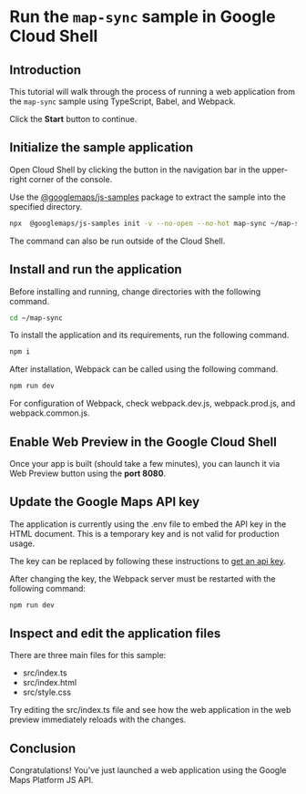 # Run the `map-sync` sample in Google Cloud Shell

<walkthrough-tutorial-duration duration="10"/>

## Introduction

This tutorial will walk through the process of running a web application from
the `map-sync` sample using TypeScript, Babel, and Webpack.

Click the **Start** button to continue.

## Initialize the sample application

Open Cloud Shell by clicking the
<walkthrough-cloud-shell-icon></walkthrough-cloud-shell-icon> button in the
navigation bar in the upper-right corner of the console.

Use the [@googlemaps/js-samples](https://www.npmjs.com/package/@googlemaps/js-samples) package to 
extract the sample into the specified directory.

```bash
npx  @googlemaps/js-samples init -v --no-open --no-hot map-sync ~/map-sync
```

The command can also be run outside of the Cloud Shell.

## Install and run the application

Before installing and running, change directories with the following command.

```bash
cd ~/map-sync
```

To install the application and its requirements, run the following command.

```bash
npm i
```

After installation, Webpack can be called using the following command.

```bash
npm run dev
```

For configuration of Webpack, check
<walkthrough-editor-open-file filePath="map-sync/webpack.dev.js">webpack.dev.js</walkthrough-editor-open-file>,
<walkthrough-editor-open-file filePath="map-sync/webpack.prod.js">webpack.prod.js</walkthrough-editor-open-file>,
and
<walkthrough-editor-open-file filePath="map-sync/webpack.common.js">webpack.common.js</walkthrough-editor-open-file>.

## Enable Web Preview in the Google Cloud Shell

Once your app is built (should take a few minutes), you can launch it via
<walkthrough-spotlight-pointer target="cloudshell" spotlightId="devshell-web-preview-button">Web
Preview button</walkthrough-spotlight-pointer> using the **port 8080**.

## Update the Google Maps API key

The application is currently using the
<walkthrough-editor-open-file filePath="map-sync/.env">.env</walkthrough-editor-open-file>
file to embed the API key in the HTML document. This is a temporary key and is
not valid for production usage.

The key can be replaced by following these instructions to
[get an api key](https://developers.google.com/maps/documentation/javascript/get-api-key).

After changing the key, the Webpack server must be restarted with the following
command:

```bash
npm run dev
```

## Inspect and edit the application files

There are three main files for this sample:

*   <walkthrough-editor-open-file filePath="map-sync/src/index.ts">src/index.ts</walkthrough-editor-open-file>
*   <walkthrough-editor-open-file filePath="map-sync/src/index.html">src/index.html</walkthrough-editor-open-file>
*   <walkthrough-editor-open-file filePath="map-sync/src/style.css">src/style.css</walkthrough-editor-open-file>

Try editing the <walkthrough-editor-open-file filePath="map-sync/src/index.ts">src/index.ts</walkthrough-editor-open-file> file and see how the web application in the web preview immediately reloads with the changes.

## Conclusion

<walkthrough-conclusion-trophy></walkthrough-conclusion-trophy>

Congratulations! You've just launched a web application using the Google Maps
Platform JS API.
